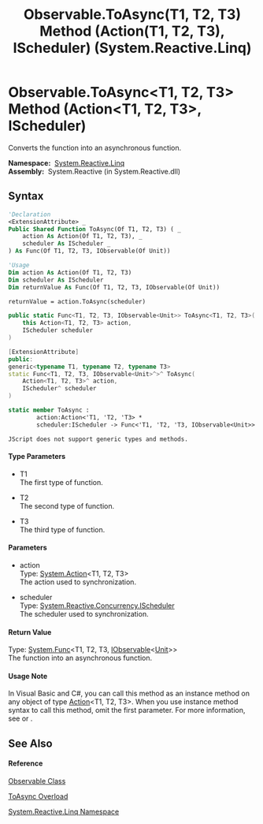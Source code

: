 ﻿---
title: Observable.ToAsync(T1, T2, T3) Method (Action(T1, T2, T3), IScheduler) (System.Reactive.Linq)
TOCTitle: ToAsync(T1, T2, T3) Method (Action(T1, T2, T3), IScheduler)
ms:assetid: M:System.Reactive.Linq.Observable.ToAsync``3(System.Action{``0,``1,``2},System.Reactive.Concurrency.IScheduler)
ms:mtpsurl: https://msdn.microsoft.com/en-us/library/Hh211787(v=VS.103)
ms:contentKeyID: 36069232
ms.date: 06/28/2011
mtps_version: v=VS.103
dev_langs:
- vb
- csharp
- c++
- fsharp
- jscript
---

# Observable.ToAsync\<T1, T2, T3\> Method (Action\<T1, T2, T3\>, IScheduler)

Converts the function into an asynchronous function.

**Namespace:**  [System.Reactive.Linq](hh211929\(v=vs.103\).md)  
**Assembly:**  System.Reactive (in System.Reactive.dll)

## Syntax

``` vb
'Declaration
<ExtensionAttribute> _
Public Shared Function ToAsync(Of T1, T2, T3) ( _
    action As Action(Of T1, T2, T3), _
    scheduler As IScheduler _
) As Func(Of T1, T2, T3, IObservable(Of Unit))
```

``` vb
'Usage
Dim action As Action(Of T1, T2, T3)
Dim scheduler As IScheduler
Dim returnValue As Func(Of T1, T2, T3, IObservable(Of Unit))

returnValue = action.ToAsync(scheduler)
```

``` csharp
public static Func<T1, T2, T3, IObservable<Unit>> ToAsync<T1, T2, T3>(
    this Action<T1, T2, T3> action,
    IScheduler scheduler
)
```

``` c++
[ExtensionAttribute]
public:
generic<typename T1, typename T2, typename T3>
static Func<T1, T2, T3, IObservable<Unit>^>^ ToAsync(
    Action<T1, T2, T3>^ action, 
    IScheduler^ scheduler
)
```

``` fsharp
static member ToAsync : 
        action:Action<'T1, 'T2, 'T3> * 
        scheduler:IScheduler -> Func<'T1, 'T2, 'T3, IObservable<Unit>> 
```

``` jscript
JScript does not support generic types and methods.
```

#### Type Parameters

  - T1  
    The first type of function.

<!-- end list -->

  - T2  
    The second type of function.

<!-- end list -->

  - T3  
    The third type of function.

#### Parameters

  - action  
    Type: [System.Action](https://msdn.microsoft.com/en-us/library/Bb549392)\<T1, T2, T3\>  
    The action used to synchronization.  

<!-- end list -->

  - scheduler  
    Type: [System.Reactive.Concurrency.IScheduler](hh229149\(v=vs.103\).md)  
    The scheduler used to synchronization.  

#### Return Value

Type: [System.Func](https://msdn.microsoft.com/en-us/library/Bb549430)\<T1, T2, T3, [IObservable](https://msdn.microsoft.com/en-us/library/Dd990377)\<[Unit](hh211727\(v=vs.103\).md)\>\>  
The function into an asynchronous function.  

#### Usage Note

In Visual Basic and C\#, you can call this method as an instance method on any object of type [Action](https://msdn.microsoft.com/en-us/library/Bb549392)\<T1, T2, T3\>. When you use instance method syntax to call this method, omit the first parameter. For more information, see [](https://msdn.microsoft.com/en-us/library/Bb384936) or [](https://msdn.microsoft.com/en-us/library/Bb383977).

## See Also

#### Reference

[Observable Class](hh244252\(v=vs.103\).md)

[ToAsync Overload](hh211953\(v=vs.103\).md)

[System.Reactive.Linq Namespace](hh211929\(v=vs.103\).md)

